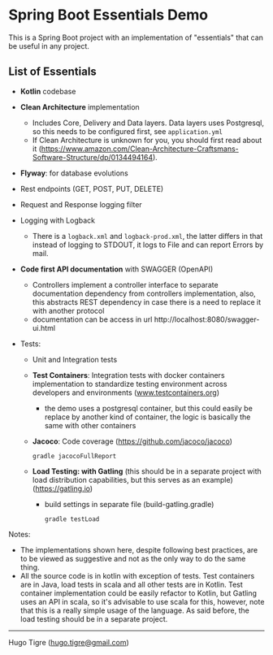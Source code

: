 # Spring Boot Essentials Demo

This is a Spring Boot project with an implementation of "essentials" that can be useful in any project.

## List of Essentials

- __Kotlin__ codebase

- __Clean Architecture__ implementation

  - Includes Core, Delivery and Data layers. Data layers uses Postgresql, so this needs to be configured first, see `application.yml`
  - If Clean Architecture is unknown for you, you should first read about it (https://www.amazon.com/Clean-Architecture-Craftsmans-Software-Structure/dp/0134494164).

- __Flyway__: for database evolutions

- Rest endpoints (GET, POST, PUT, DELETE)

- Request and Response logging filter

- Logging with Logback

  - There is a `logback.xml` and `logback-prod.xml`, the latter differs in that instead of logging to STDOUT, it logs to File and can report Errors by mail.
  
- __Code first API documentation__ with SWAGGER (OpenAPI)

  - Controllers implement a controller interface to separate documentation dependency
   from controllers implementation, also, this abstracts REST dependency in case there is
   a need to replace it with another protocol
  - documentation can be access in url http://localhost:8080/swagger-ui.html

- Tests:
  
  - Unit and Integration tests
  
  - __Test Containers__: Integration tests with docker containers implementation to standardize testing environment across developers and environments (www.testcontainers.org)
    - the demo uses a postgresql container, but this could easily be replace by another kind of container, the logic is basically the same with other containers
    
  - __Jacoco__: Code coverage (https://github.com/jacoco/jacoco)
  
        gradle jacocoFullReport
            
  - __Load Testing: with Gatling__ (this should be in a separate project with load distribution capabilities, but this serves as an example) (https://gatling.io)
    - build settings in separate file (build-gatling.gradle)

          gradle testLoad
          
Notes: 
- The implementations shown here, despite following best practices, are to be viewed as suggestive 
and not as the only way to do the same thing.
- All the source code is in kotlin with exception of tests. Test containers are in Java, load tests 
in scala and all other tests are in Kotlin. Test container implementation could be easily refactor 
to Kotlin, but Gatling uses an API in scala, so it's advisable to use scala for this, however, note 
that this is a really simple usage of the language. As said before, the load testing should be in 
a separate project.

----
Hugo Tigre (hugo.tigre@gmail.com)


